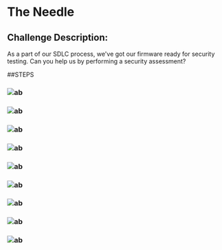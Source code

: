 # The Needle
## Challenge Description: 
As a part of our SDLC process, we've got our firmware ready for security testing. Can you help us by performing a security assessment?

##STEPS
### ![ab](https://github.com/user-attachments/assets/acb6733c-da8e-4052-be5a-f96c7d675e8a)
### ![ab](https://github.com/user-attachments/assets/e675e04f-cb9d-4e67-a136-10045a820c83)
### ![ab](https://github.com/user-attachments/assets/be2efa06-0702-4534-9117-3009e8359c80)
### ![ab](https://github.com/user-attachments/assets/bc0906ae-1946-4745-a6eb-b4a0e448f572)
### ![ab](https://github.com/user-attachments/assets/380558ca-a316-404a-a3db-830bfc711016)
### ![ab](https://github.com/user-attachments/assets/9b3121f3-392e-48df-9977-4acf0f2eee77)
### ![ab](https://github.com/user-attachments/assets/0b00fa2d-6853-49d0-a0e1-95a90485bd56) 
### ![ab](https://github.com/user-attachments/assets/722f3ca2-547e-4f4d-9231-711e7d2661d6)
### ![ab](https://github.com/user-attachments/assets/a2e16294-7dfc-49fc-a436-d2c365e7acb0)
